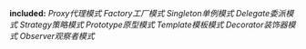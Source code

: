 **included:**
_Proxy代理模式_
_Factory工厂模式_
_Singleton单例模式_
_Delegate委派模式_
_Strategy策略模式_
_Prototype原型模式_
_Template模板模式_
_Decorator装饰器模式_
_Observer观察者模式_